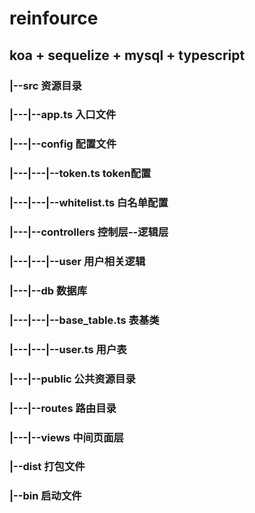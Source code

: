 # reinfource
## koa + sequelize + mysql + typescript
### |--src                              资源目录
### |---|--app.ts                       入口文件
### |---|--config                       配置文件
### |---|---|--token.ts                 token配置
### |---|---|--whitelist.ts             白名单配置
### |---|--controllers                  控制层--逻辑层
### |---|---|--user                     用户相关逻辑
### |---|--db                           数据库
### |---|---|--base_table.ts            表基类
### |---|---|--user.ts                  用户表
### |---|--public                       公共资源目录
### |---|--routes                       路由目录
### |---|--views                        中间页面层
### |--dist                             打包文件
### |--bin                              启动文件
